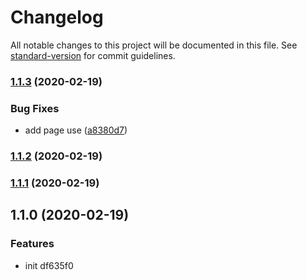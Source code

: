 # Changelog

All notable changes to this project will be documented in this file. See [standard-version](https://github.com/conventional-changelog/standard-version) for commit guidelines.

### [1.1.3](https://github.com/btboys/touch-keyboard/compare/v1.1.2...v1.1.3) (2020-02-19)


### Bug Fixes

* add page use ([a8380d7](https://github.com/btboys/touch-keyboard/commit/a8380d79bd529a4325adc08b8f5e4adf4207fb90))

### [1.1.2](https://github.com/btboys/touch-keyboard/compare/v1.1.1...v1.1.2) (2020-02-19)

### [1.1.1](https://github.com/btboys/touch-keyboard/compare/v1.1.0...v1.1.1) (2020-02-19)

## 1.1.0 (2020-02-19)


### Features

* init df635f0
